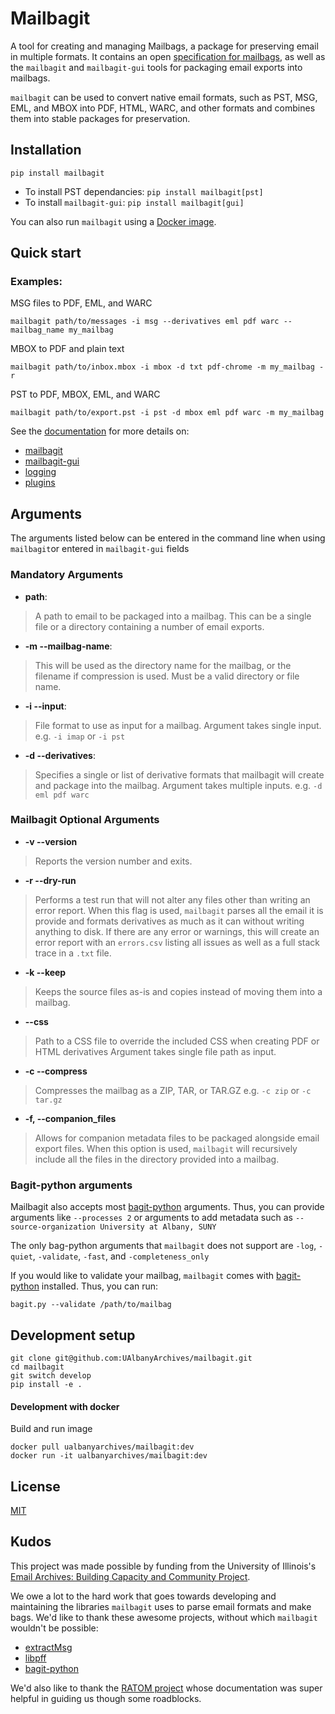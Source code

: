 # Mailbagit

A tool for creating and managing Mailbags, a package for preserving email in multiple formats. It contains an open [specification for mailbags](https://archives.albany.edu/mailbag/spec/), as well as the `mailbagit` and `mailbagit-gui` tools for packaging email exports into mailbags.

`mailbagit` can be used to convert native email formats, such as PST, MSG, EML, and MBOX into PDF, HTML, WARC, and other formats and combines them into stable packages for preservation.

## Installation

```
pip install mailbagit
```

* To install PST dependancies: `pip install mailbagit[pst]`
* To install `mailbagit-gui`: `pip install mailbagit[gui]`

You can also run `mailbagit` using a [Docker image](https://archives.albany.edu/mailbag/docker).

## Quick start

### Examples:

MSG files to PDF, EML, and WARC

```
mailbagit path/to/messages -i msg --derivatives eml pdf warc --mailbag_name my_mailbag
```

MBOX to PDF and plain text

```
mailbagit path/to/inbox.mbox -i mbox -d txt pdf-chrome -m my_mailbag -r
```

PST to PDF, MBOX, EML, and WARC

```
mailbagit path/to/export.pst -i pst -d mbox eml pdf warc -m my_mailbag
```

See the [documentation](https://archives.albany.edu/mailbag/use/) for more details on:

* [mailbagit](https://archives.albany.edu/mailbag/mailbagit/)
* [mailbagit-gui](https://archives.albany.edu/mailbag/mailbagit-gui/)
* [logging](https://archives.albany.edu/mailbag/logging/)
* [plugins](https://archives.albany.edu/mailbag/plugins/)

## Arguments

The arguments listed below can be entered in the command line when using `mailbagit`or entered in `mailbagit-gui` fields

### Mandatory Arguments

* **path**:
> A path to email to be packaged into a mailbag. This can be a single file or a directory containing a number of email exports.

* **-m --mailbag-name**: 
> This will be used as the directory name for the mailbag, or the filename if compression is used.
> Must be a valid directory or file name.

* **-i --input**:  
> File format to use  as input for a mailbag.
> Argument takes single input.
> e.g. `-i imap` or `-i pst`

* **-d --derivatives**:
> Specifies a single or list of derivative formats that mailbagit will create and package into the mailbag.
> Argument takes multiple inputs.
e.g. `-d eml pdf warc`


### Mailbagit Optional  Arguments

* **-v --version**
> Reports the version number and exits.

* **-r --dry-run**
> Performs a test run that will not alter any files other than writing an error report. When this flag is used, `mailbagit` parses all the email it is provide and formats derivatives as much as it can without writing anything to disk. If there are any error or warnings, this will create an error report with an `errors.csv` listing all issues as well as a full stack trace in a `.txt` file.

* **-k --keep**
> Keeps the source files as-is and copies instead of moving them into a mailbag.

* **--css**
> Path to a CSS file to override the included CSS when creating PDF or HTML derivatives
> Argument takes single file path as input.

* **-c --compress**
> Compresses the mailbag as a ZIP, TAR, or TAR.GZ
> e.g. `-c zip` or `-c tar.gz`

* **-f, --companion_files**
> Allows for companion metadata files to be packaged alongside email export files.
> When this option is used, `mailbagit` will recursively include all the files in the directory provided into a mailbag.

### Bagit-python arguments

Mailbagit also accepts most [bagit-python](https://github.com/LibraryOfCongress/bagit-python) arguments. Thus, you can provide arguments like `--processes 2` or arguments to add metadata such as `--source-organization University at Albany, SUNY` 

The only bag-python arguments that `mailbagit` does not support are `-log`, `-quiet`, `-validate`, `-fast`, and `-completeness_only`

If you would like to validate your mailbag, `mailbagit` comes with [bagit-python](https://github.com/LibraryOfCongress/bagit-python) installed. Thus, you can run:

```
bagit.py --validate /path/to/mailbag
```

## Development setup

```
git clone git@github.com:UAlbanyArchives/mailbagit.git
cd mailbagit
git switch develop
pip install -e .
```

#### Development with docker

Build and run image

```
docker pull ualbanyarchives/mailbagit:dev
docker run -it ualbanyarchives/mailbagit:dev
```

## License
[MIT](LICENSE)

## Kudos

This project was made possible by funding from the University of Illinois's [Email Archives: Building Capacity and Community Project](https://emailarchivesgrant.library.illinois.edu/).

We owe a lot to the hard work that goes towards developing and maintaining the libraries `mailbagit` uses to parse email formats and make bags. We'd like to thank these awesome projects, without which `mailbagit` wouldn't be possible:  

* [extractMsg](https://github.com/TeamMsgExtractor/msg-extractor)
* [libpff](https://github.com/libyal/libpff)
* [bagit-python](https://github.com/LibraryOfCongress/bagit-python)

We'd also like to thank the [RATOM project](https://ratom.web.unc.edu/) whose documentation was super helpful in guiding us though some roadblocks.

